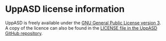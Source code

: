 # UppASD license information

UppASD is freely available under the
[GNU General Public License version 3](https://www.gnu.org/licenses/gpl-3.0.txt).
A copy of the licence can also be found in the 
[LICENSE file in the UppASD GitHub repository](https://github.com/UppASD/UppASD/blob/master/LICENSE).
